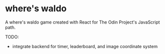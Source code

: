 # where's waldo

A where's waldo game created with React for The Odin Project's JavaScript path.

TODO: 
  - integrate backend for timer, leaderboard, and image coordinate system
